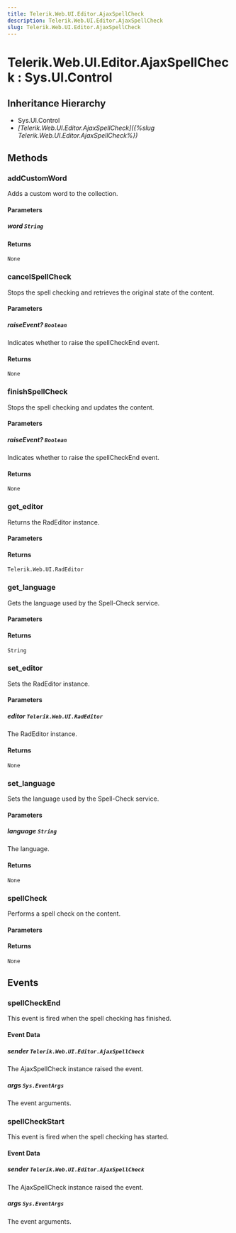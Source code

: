 ```yaml
---
title: Telerik.Web.UI.Editor.AjaxSpellCheck
description: Telerik.Web.UI.Editor.AjaxSpellCheck
slug: Telerik.Web.UI.Editor.AjaxSpellCheck
---
```


# Telerik.Web.UI.Editor.AjaxSpellCheck : Sys.UI.Control

## Inheritance Hierarchy

* Sys.UI.Control
* *[Telerik.Web.UI.Editor.AjaxSpellCheck]({%slug Telerik.Web.UI.Editor.AjaxSpellCheck%})*


## Methods

### addCustomWord

Adds a custom word to the collection.

#### Parameters

##### word `String`

#### Returns

`None` 

### cancelSpellCheck

Stops the spell checking and retrieves the original state of the content.

#### Parameters

##### raiseEvent? `Boolean`

Indicates whether to raise the spellCheckEnd event.

#### Returns

`None`

### finishSpellCheck

Stops the spell checking and updates the content.

#### Parameters

##### raiseEvent? `Boolean`

Indicates whether to raise the spellCheckEnd event.

#### Returns

`None`

### get_editor

Returns the RadEditor instance.

#### Parameters

#### Returns

`Telerik.Web.UI.RadEditor`

### get_language

Gets the language used by the Spell-Check service.

#### Parameters

#### Returns

`String`

### set_editor

Sets the RadEditor instance.

#### Parameters

##### editor `Telerik.Web.UI.RadEditor`

The RadEditor instance.

#### Returns

`None`

### set_language

Sets the language used by the Spell-Check service.

#### Parameters

##### language `String`

The language.

#### Returns

`None`

### spellCheck

Performs a spell check on the content.

#### Parameters

#### Returns

`None`


## Events

### spellCheckEnd

This event is fired when the spell checking has finished.

#### Event Data

##### sender `Telerik.Web.UI.Editor.AjaxSpellCheck`

The AjaxSpellCheck instance raised the event.

##### args `Sys.EventArgs`

The event arguments.
### spellCheckStart

This event is fired when the spell checking has started.

#### Event Data

##### sender `Telerik.Web.UI.Editor.AjaxSpellCheck`

The AjaxSpellCheck instance raised the event.

##### args `Sys.EventArgs`

The event arguments.


